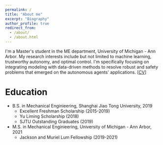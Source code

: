```yaml
---
permalink: /
title: "About me"
excerpt: "Biography"
author_profile: true
redirect_from: 
  - /about/
  - /about.html
---
```


I'm a Master's student in the ME department, University of Michigan - Ann Arbor. My research interests include but not limited to machine learning, trustworthy autonomy, and optimal control. I'm specifically focusing on integrating modeling with data-driven methods to resolve robust and safety problems that emerged on the autonomous agents' applications. [[CV](http://XiaoLiSean.github.io/files/resume.pdf)]

Education
======
* B.S. in Mechanical Enginieering, Shanghai Jiao Tong University, 2019
  * Excellent Freshman Scholarship (2015-2019)
  * Yu Liming Scholarship (2018)
  * SJTU Outstanding Graduates (2019)
* M.S. in Mechanical Enginieering, University of Michigan - Ann Arbor, 2021
  * Jackson and Muriel Lum Fellowship (2019-2021)

<!-- Hobbits
======
* Basketball
* Swimming -->